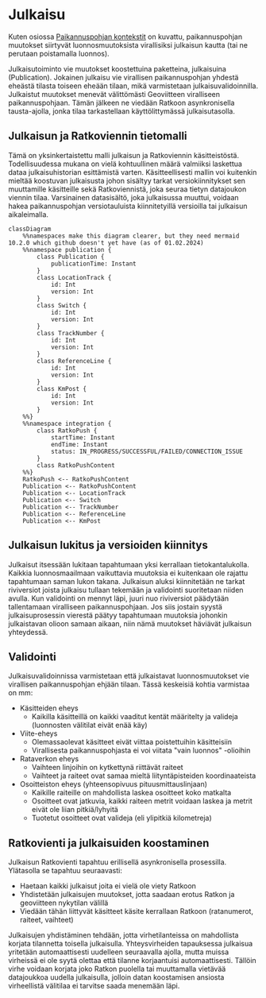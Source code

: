 # Julkaisu

Kuten osiossa [Paikannuspohjan kontekstit](paikannuspohjan_kontekstit.md) on kuvattu, paikannuspohjan muutokset
siirtyvät luonnosmuutoksista virallisiksi julkaisun kautta (tai ne perutaan poistamalla luonnos).

Julkaisutoiminto vie muutokset koostettuina paketteina, julkaisuina (Publication). Jokainen julkaisu vie virallisen
paikannuspohjan yhdestä eheästä tilasta toiseen eheään tilaan, mikä varmistetaan julkaisuvalidoinnilla. Julkaistut
muutokset menevät välittömästi Geoviitteen viralliseen paikannuspohjaan. Tämän jälkeen ne viedään Ratkoon asynkronisella
tausta-ajolla, jonka tilaa tarkastellaan käyttölittymässä julkaisutasolla.

## Julkaisun ja Ratkoviennin tietomalli

Tämä on yksinkertaistettu malli julkaisun ja Ratkoviennin käsitteistöstä. Todellisuudessa mukana on vielä kohtuullinen
määrä valmiiksi laskettua dataa julkaisuhistorian esittämistä varten. Käsitteellisesti mallin voi kuitenkin mieltää
koostuvan julkaisusta johon sisältyy tarkat versiokiinnitykset sen muuttamille käsitteille sekä Ratkoviennistä, joka
seuraa tietyn datajoukon viennin tilaa. Varsinainen datasisältö, joka julkaisussa muuttui, voidaan hakea paikannuspohjan
versiotauluista kiinnitetyillä versioilla tai julkaisun aikaleimalla.

```mermaid
classDiagram
    %%namespaces make this diagram clearer, but they need mermaid 10.2.0 which github doesn't yet have (as of 01.02.2024)
    %%namespace publication {
        class Publication {
            publicationTime: Instant
        }
        class LocationTrack {
            id: Int
            version: Int
        }
        class Switch {
            id: Int
            version: Int
        }
        class TrackNumber {
            id: Int
            version: Int
        }
        class ReferenceLine {
            id: Int
            version: Int
        }
        class KmPost {
            id: Int
            version: Int
        }
    %%}
    %%namespace integration {
        class RatkoPush {
            startTime: Instant
            endTime: Instant
            status: IN_PROGRESS/SUCCESSFUL/FAILED/CONNECTION_ISSUE
        }
        class RatkoPushContent
    %%}
    RatkoPush <-- RatkoPushContent
    Publication <-- RatkoPushContent
    Publication <-- LocationTrack
    Publication <-- Switch
    Publication <-- TrackNumber
    Publication <-- ReferenceLine
    Publication <-- KmPost
```

## Julkaisun lukitus ja versioiden kiinnitys

Julkaisut itsessään lukitaan tapahtumaan yksi kerrallaan tietokantalukolla. Kaikkia luonnosmaailmaan vaikuttavia
muutoksia ei kuitenkaan ole rajattu tapahtumaan saman lukon takana. Julkaisun aluksi kiinnitetään ne tarkat riviversiot
joista julkaisu tullaan tekemään ja validointi suoritetaan niiden avulla. Kun validointi on mennyt läpi, juuri nuo
riviversiot päädytään tallentamaan viralliseen paikannuspohjaan. Jos siis jostain syystä julkaisuprosessin vierestä
päätyy tapahtumaan muutoksia johonkin julkaistavan olioon samaan aikaan, niin nämä muutokset häviävät julkaisun
yhteydessä.

## Validointi

Julkaisuvalidoinnissa varmistetaan että julkaistavat luonnosmuutokset vie virallisen paikannuspohjan ehjään tilaan.
Tässä keskeisiä kohtia varmistaa on mm:

- Käsitteiden eheys
    - Kaikilla käsitteillä on kaikki vaaditut kentät määritelty ja valideja (luonnosten välitilat eivät enää käy)
- Viite-eheys
    - Olemassaolevat käsitteet eivät viittaa poistettuihin käsitteisiin
    - Virallisesta paikannuspohjasta ei voi viitata "vain luonnos" -olioihin
- Rataverkon eheys
    - Vaihteen linjoihin on kytkettynä riittävät raiteet
    - Vaihteet ja raiteet ovat samaa mieltä liityntäpisteiden koordinaateista
- Osoitteiston eheys (yhteensopivuus pituusmittauslinjaan)
    - Kaikille raiteille on mahdollista laskea osoitteet koko matkalta
    - Osoitteet ovat jatkuvia, kaikki raiteen metrit voidaan laskea ja metrit eivät ole liian pitkiä/lyhyitä
    - Tuotetut osoitteet ovat valideja (eli ylipitkiä kilometreja)

## Ratkovienti ja julkaisuiden koostaminen

Julkaisun Ratkovienti tapahtuu erillisellä asynkronisella prosessilla. Ylätasolla se tapahtuu seuraavasti:

- Haetaan kaikki julkaisut joita ei vielä ole viety Ratkoon
- Yhdistetään julkaisujen muutokset, jotta saadaan erotus Ratkon ja geoviitteen nykytilan välillä
- Viedään tähän liittyvät käsitteet käsite kerrallaan Ratkoon (ratanumerot, raiteet, vaihteet)

Julkaisujen yhdistäminen tehdään, jotta virhetilanteissa on mahdollista korjata tilannetta toisella julkaisulla.
Yhteysvirheiden tapauksessa julkaisua yritetään automaattisesti uudelleen seuraavalla ajolla, mutta muissa virheissä ei
ole syytä olettaa että tilanne korjaantuisi automaattisesti. Tällöin virhe voidaan korjata joko Ratkon puolella tai
muuttamalla vietävää datajoukkoa uudella julkaisulla, jolloin datan koostamisen ansiosta virheellistä välitilaa ei
tarvitse saada menemään läpi.
